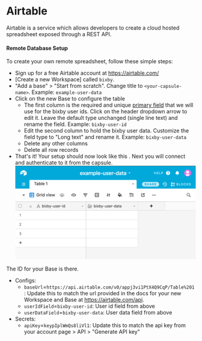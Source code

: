 # Airtable

Airtable is a service which allows developers to create a cloud hosted spreadsheet exposed through a REST API.

#### Remote Database Setup

To create your own remote spreadsheet, follow these simple steps:

- Sign up for a free Airtable account at https://airtable.com/
- [Create a new Workspace] called `bixby`.
- "Add a base" > "Start from scratch". Change title to `<your-capsule-name>`. Example: `example-user-data`
- Click on the new Base to configure the table
  - The first column is the required and unique [primary field](https://support.airtable.com/hc/en-us/articles/202624179-The-Name-Field) that we will use for the bixby user ids. Click on the header dropdown arrow to edit it. Leave the default type unchanged (single line text) and rename the field. Example: `bixby-user-id`
  - Edit the second column to hold the bixby user data. Customize the field type to "Long text" and rename it. Example: `bixby-user-data`
  - Delete any other columns
  - Delete all row records
- That's it! Your setup should now look like this . Next you will connect and authenticate to it from the capsule. ![Table](./screenshots/airtable/table.png)



The ID for your Base is there.

- Configs:
  - `baseUrl`=`https://api.airtable.com/v0/appj3vi1PtX4Q9CqP/Table%201`: Update this to match the url provided in the docs for your new Workspace and Base at https://airtable.com/api.
  - `userIdField`=`bixby-user-id`: User id field from above
  - `userDataField`=`bixby-user-data`: User data field from above
- Secrets:
  - `apiKey`=`keypIplWmQs8liVl1`: Update this to match the api key from your account page > API > "Generate API key"
